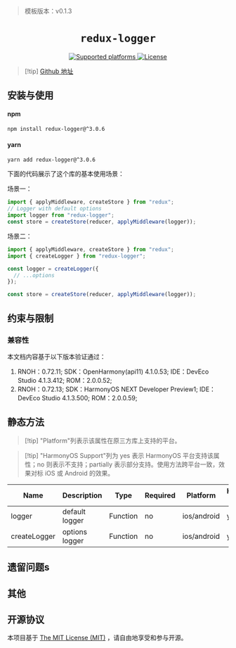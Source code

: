 > 模板版本：v0.1.3

<p align="center">
  <h1 align="center"> <code>redux-logger</code> </h1>
</p>
<p align="center">
    <a href="https://github.com/LogRocket/redux-logger">
        <img src="https://img.shields.io/badge/platforms-android%20|%20ios%20|%20harmony%20-lightgrey.svg" alt="Supported platforms" />
    </a>
    <a href="https://github.com/TehShrike/deepmerge/blob/master/license.txt">
        <img src="https://img.shields.io/badge/license-MIT-green.svg" alt="License" />
        <!-- <img src="https://img.shields.io/badge/license-Apache-blue.svg" alt="License" /> -->
    </a>
</p>

> [!tip] [Github 地址](https://github.com/LogRocket/redux-logger)

## 安装与使用

<!-- tabs:start -->

#### **npm**

```bash
npm install redux-logger@^3.0.6
```

#### **yarn**

```bash
yarn add redux-logger@^3.0.6
```

<!-- tabs:end -->

下面的代码展示了这个库的基本使用场景：

场景一：

<!-- {% raw %} -->
```js
import { applyMiddleware, createStore } from "redux";
// Logger with default options
import logger from "redux-logger";
const store = createStore(reducer, applyMiddleware(logger));
```

场景二：

```js
import { applyMiddleware, createStore } from "redux";
import { createLogger } from "redux-logger";

const logger = createLogger({
  // ...options
});

const store = createStore(reducer, applyMiddleware(logger));
```
<!-- {% endraw %} -->

## 约束与限制

### 兼容性

本文档内容基于以下版本验证通过：

1. RNOH：0.72.11; SDK：OpenHarmony(api11) 4.1.0.53; IDE：DevEco Studio 4.1.3.412; ROM：2.0.0.52;
2. RNOH：0.72.13; SDK：HarmonyOS NEXT Developer Preview1; IDE：DevEco Studio 4.1.3.500; ROM：2.0.0.59;

## 静态方法

> [!tip] "Platform"列表示该属性在原三方库上支持的平台。

> [!tip] "HarmonyOS Support"列为 yes 表示 HarmonyOS 平台支持该属性；no 则表示不支持；partially 表示部分支持。使用方法跨平台一致，效果对标 iOS 或 Android 的效果。

| Name         | Description    | Type     | Required | Platform    | HarmonyOS Support |
| ------------ | -------------- | -------- | -------- | ----------- | ----------------- |
| logger       | default logger | Function | no       | ios/android | yes               |
| createLogger | options logger | Function | no       | ios/android | yes               |

## 遗留问题s

## 其他

## 开源协议

本项目基于 [The MIT License (MIT)](https://github.com/LogRocket/redux-logger/blob/master/LICENSE) ，请自由地享受和参与开源。
